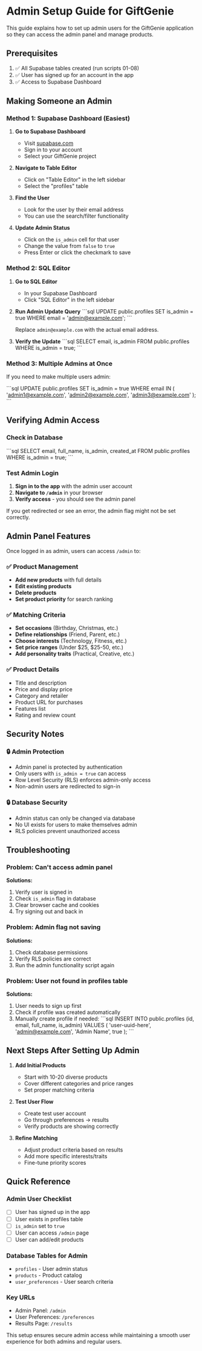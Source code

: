 # Admin Setup Guide for GiftGenie

This guide explains how to set up admin users for the GiftGenie application so they can access the admin panel and manage products.

## Prerequisites

1. ✅ All Supabase tables created (run scripts 01-08)
2. ✅ User has signed up for an account in the app
3. ✅ Access to Supabase Dashboard

## Making Someone an Admin

### Method 1: Supabase Dashboard (Easiest)

1. **Go to Supabase Dashboard**
   - Visit [supabase.com](https://supabase.com)
   - Sign in to your account
   - Select your GiftGenie project

2. **Navigate to Table Editor**
   - Click on "Table Editor" in the left sidebar
   - Select the "profiles" table

3. **Find the User**
   - Look for the user by their email address
   - You can use the search/filter functionality

4. **Update Admin Status**
   - Click on the `is_admin` cell for that user
   - Change the value from `false` to `true`
   - Press Enter or click the checkmark to save

### Method 2: SQL Editor

1. **Go to SQL Editor**
   - In your Supabase Dashboard
   - Click "SQL Editor" in the left sidebar

2. **Run Admin Update Query**
   \`\`\`sql
   UPDATE public.profiles 
   SET is_admin = true 
   WHERE email = 'admin@example.com';
   \`\`\`
   
   Replace `admin@example.com` with the actual email address.

3. **Verify the Update**
   \`\`\`sql
   SELECT email, is_admin 
   FROM public.profiles 
   WHERE is_admin = true;
   \`\`\`

### Method 3: Multiple Admins at Once

If you need to make multiple users admin:

\`\`\`sql
UPDATE public.profiles 
SET is_admin = true 
WHERE email IN (
  'admin1@example.com',
  'admin2@example.com',
  'admin3@example.com'
);
\`\`\`

## Verifying Admin Access

### Check in Database
\`\`\`sql
SELECT 
  email, 
  full_name, 
  is_admin, 
  created_at 
FROM public.profiles 
WHERE is_admin = true;
\`\`\`

### Test Admin Login

1. **Sign in to the app** with the admin user account
2. **Navigate to `/admin`** in your browser
3. **Verify access** - you should see the admin panel

If you get redirected or see an error, the admin flag might not be set correctly.

## Admin Panel Features

Once logged in as admin, users can access `/admin` to:

### ✅ Product Management
- **Add new products** with full details
- **Edit existing products** 
- **Delete products**
- **Set product priority** for search ranking

### ✅ Matching Criteria
- **Set occasions** (Birthday, Christmas, etc.)
- **Define relationships** (Friend, Parent, etc.)
- **Choose interests** (Technology, Fitness, etc.)
- **Set price ranges** (Under $25, $25-50, etc.)
- **Add personality traits** (Practical, Creative, etc.)

### ✅ Product Details
- Title and description
- Price and display price
- Category and retailer
- Product URL for purchases
- Features list
- Rating and review count

## Security Notes

### 🔒 Admin Protection
- Admin panel is protected by authentication
- Only users with `is_admin = true` can access
- Row Level Security (RLS) enforces admin-only access
- Non-admin users are redirected to sign-in

### 🔒 Database Security
- Admin status can only be changed via database
- No UI exists for users to make themselves admin
- RLS policies prevent unauthorized access

## Troubleshooting

### Problem: Can't access admin panel
**Solutions:**
1. Verify user is signed in
2. Check `is_admin` flag in database
3. Clear browser cache and cookies
4. Try signing out and back in

### Problem: Admin flag not saving
**Solutions:**
1. Check database permissions
2. Verify RLS policies are correct
3. Run the admin functionality script again

### Problem: User not found in profiles table
**Solutions:**
1. User needs to sign up first
2. Check if profile was created automatically
3. Manually create profile if needed:
   \`\`\`sql
   INSERT INTO public.profiles (id, email, full_name, is_admin)
   VALUES (
     'user-uuid-here',
     'admin@example.com',
     'Admin Name',
     true
   );
   \`\`\`

## Next Steps After Setting Up Admin

1. **Add Initial Products**
   - Start with 10-20 diverse products
   - Cover different categories and price ranges
   - Set proper matching criteria

2. **Test User Flow**
   - Create test user account
   - Go through preferences → results
   - Verify products are showing correctly

3. **Refine Matching**
   - Adjust product criteria based on results
   - Add more specific interests/traits
   - Fine-tune priority scores

## Quick Reference

### Admin User Checklist
- [ ] User has signed up in the app
- [ ] User exists in profiles table
- [ ] `is_admin` set to `true`
- [ ] User can access `/admin` page
- [ ] User can add/edit products

### Database Tables for Admin
- `profiles` - User admin status
- `products` - Product catalog
- `user_preferences` - User search criteria

### Key URLs
- Admin Panel: `/admin`
- User Preferences: `/preferences`
- Results Page: `/results`

This setup ensures secure admin access while maintaining a smooth user experience for both admins and regular users.
